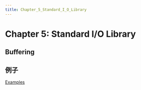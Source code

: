 ```yaml
---
title: Chapter_5_Standard_I_O_Library
---
```


# Chapter 5: Standard I/O Library

## Buffering

## 例子

[Examples](assets/Examples.csv)